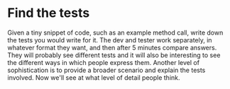 # Find the tests

Given a tiny snippet of code, such as an example method call, write down the tests you would write for it. The dev and tester work separately, in whatever format they want, and then after 5 minutes compare answers. They will probably see different tests and it will also be interesting to see the different ways in which people express them. Another level of sophistication is to provide a broader scenario and explain the tests involved. Now we'll see at what level of detail people think.
